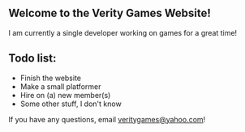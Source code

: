 ## Welcome to the Verity Games Website!

I am currently a single developer working on games for a great time!

## Todo list:
- Finish the website
- Make a small platformer
- Hire on (a) new member(s)
- Some other stuff, I don't know

If you have any questions, email veritygames@yahoo.com!

